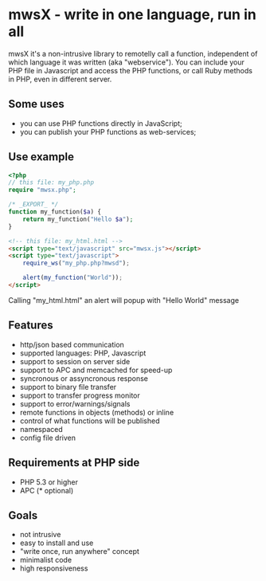 # mwsX - write in one language, run in all
mwsX it's a non-intrusive library to remotelly call a function, independent of which language it was written (aka "webservice"). You can include your PHP file in Javascript and access the PHP functions, or call Ruby methods in PHP, even in different server.

## Some uses
* you can use PHP functions directly in JavaScript;
* you can publish your PHP functions as web-services;

## Use example
```php
<?php
// this file: my_php.php
require "mwsx.php";

/* _EXPORT_ */
function my_function($a) {
    return my_function("Hello $a");
}
```
```html
<!-- this file: my_html.html -->
<script type="text/javascript" src="mwsx.js"></script>
<script type="text/javascript">
    require_ws("my_php.php?mwsd");

    alert(my_function("World"));
</script>
```
Calling "my_html.html" an alert will popup with "Hello World" message

## Features
* http/json based communication
* supported languages: PHP, Javascript
* support to session on server side
* support to APC and memcached for speed-up
* syncronous or assyncronous response
* support to binary file transfer
* support to transfer progress monitor
* support to error/warnings/signals
* remote functions in objects (methods) or inline
* control of what functions will be published
* namespaced
* config file driven

## Requirements at PHP side
* PHP 5.3 or higher
* APC (* optional)

## Goals
* not intrusive
* easy to install and use
* "write once, run anywhere" concept
* minimalist code
* high responsiveness
